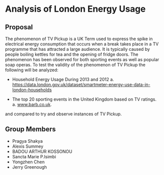 # Analysis of London Energy Usage

## Proposal
The phenomenon of TV Pickup is a UK Term used to express the spike in electrical energy consumption that occurs when a break takes place in a TV programme that has attracted a large audience. It is typically caused by people boiling kettles for tea and the opening of fridge doors. The phenomenon has been observed for both sporting events as well as popular soap operas. To test the validity of the phenomenon of TV Pickup the following will be analyzed:

* Household Energy Usage During 2013 and 2012
  a. https://data.london.gov.uk/dataset/smartmeter-energy-use-data-in-london-households

* The top 20 sporting events in the United Kingdom based on TV ratings.
  a. www.barb.co.uk.
    
and compared to try and observe instances of TV Pickup.

## Group Members
* Pragya Shakya
* Alexis Summey
* BADOU ARTHUR KOSSONOU
* Sancta Marie P.Isimbi
* Yongzhen Chen
* Jerry Greenough
